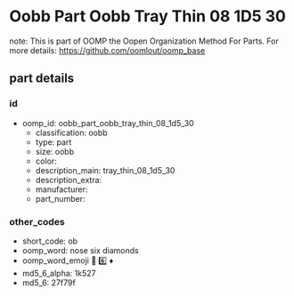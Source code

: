 # Oobb Part Oobb Tray Thin 08 1D5 30  

note: This is part of OOMP the Oopen Organization Method For Parts. For more details: https://github.com/oomlout/oomp_base

##  part details





### id
* oomp_id: oobb_part_oobb_tray_thin_08_1d5_30
  * classification: oobb
  * type: part
  * size: oobb
  * color: 
  * description_main: tray_thin_08_1d5_30
  * description_extra: 
  * manufacturer: 
  * part_number: 

### other_codes
* short_code: ob
* oomp_word: nose six diamonds
* oomp_word_emoji :nose: :six: :diamonds:
* md5_6_alpha: 1k527
* md5_6: 27f79f
